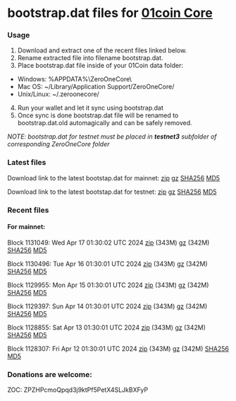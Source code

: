 # bootstrap.dat files for [01coin Core](https://01coin.io)

### Usage

1. Download and extract one of the recent files linked below.
2. Rename extracted file into filename bootstrap.dat.
3. Place bootstrap.dat file inside of your 01Coin data folder:
 - Windows: %APPDATA%\ZeroOneCore\
 - Mac OS: ~/Library/Application Support/ZeroOneCore/
 - Unix/Linux: ~/.zeroonecore/
4. Run your wallet and let it sync using bootstrap.dat
5. Once sync is done bootstrap.dat file will be renamed to bootstrap.dat.old automagically and can be safely removed.

_NOTE: bootstrap.dat for testnet must be placed in **testnet3** subfolder of corresponding ZeroOneCore folder_

### Latest files
Download link to the latest bootstap.dat for mainnet: [zip](https://files.01coin.io/mainnet/bootstrap.dat.zip) [gz](https://files.01coin.io/mainnet/bootstrap.dat.tar.gz) [SHA256](https://files.01coin.io/mainnet/sha256.txt) [MD5](https://files.01coin.io/mainnet/md5.txt)

Download link to the latest bootstap.dat for testnet: [zip](https://files.01coin.io/testnet/bootstrap.dat.zip) [gz](https://files.01coin.io/testnet/bootstrap.dat.tar.gz) [SHA256](https://files.01coin.io/testnet/sha256.txt) [MD5](https://files.01coin.io/testnet/md5.txt)

### Recent files

#### For mainnet:

Block 1131049: Wed Apr 17 01:30:02 UTC 2024 [zip](https://files.01coin.io/mainnet/2024-04-17/bootstrap.dat.zip) (343M) [gz](https://files.01coin.io/mainnet/2024-04-17/bootstrap.dat.tar.gz) (342M) [SHA256](https://files.01coin.io/mainnet/2024-04-17/sha256.txt) [MD5](https://files.01coin.io/mainnet/2024-04-17/md5.txt)

Block 1130496: Tue Apr 16 01:30:01 UTC 2024 [zip](https://files.01coin.io/mainnet/2024-04-16/bootstrap.dat.zip) (343M) [gz](https://files.01coin.io/mainnet/2024-04-16/bootstrap.dat.tar.gz) (342M) [SHA256](https://files.01coin.io/mainnet/2024-04-16/sha256.txt) [MD5](https://files.01coin.io/mainnet/2024-04-16/md5.txt)

Block 1129955: Mon Apr 15 01:30:01 UTC 2024 [zip](https://files.01coin.io/mainnet/2024-04-15/bootstrap.dat.zip) (343M) [gz](https://files.01coin.io/mainnet/2024-04-15/bootstrap.dat.tar.gz) (342M) [SHA256](https://files.01coin.io/mainnet/2024-04-15/sha256.txt) [MD5](https://files.01coin.io/mainnet/2024-04-15/md5.txt)

Block 1129397: Sun Apr 14 01:30:01 UTC 2024 [zip](https://files.01coin.io/mainnet/2024-04-14/bootstrap.dat.zip) (343M) [gz](https://files.01coin.io/mainnet/2024-04-14/bootstrap.dat.tar.gz) (342M) [SHA256](https://files.01coin.io/mainnet/2024-04-14/sha256.txt) [MD5](https://files.01coin.io/mainnet/2024-04-14/md5.txt)

Block 1128855: Sat Apr 13 01:30:01 UTC 2024 [zip](https://files.01coin.io/mainnet/2024-04-13/bootstrap.dat.zip) (343M) [gz](https://files.01coin.io/mainnet/2024-04-13/bootstrap.dat.tar.gz) (342M) [SHA256](https://files.01coin.io/mainnet/2024-04-13/sha256.txt) [MD5](https://files.01coin.io/mainnet/2024-04-13/md5.txt)

Block 1128307: Fri Apr 12 01:30:01 UTC 2024 [zip](https://files.01coin.io/mainnet/2024-04-12/bootstrap.dat.zip) (343M) [gz](https://files.01coin.io/mainnet/2024-04-12/bootstrap.dat.tar.gz) (342M) [SHA256](https://files.01coin.io/mainnet/2024-04-12/sha256.txt) [MD5](https://files.01coin.io/mainnet/2024-04-12/md5.txt)


### Donations are welcome:

ZOC: ZPZHPcmoQpqd3j9ktPf5PetX4SLJkBXFyP
